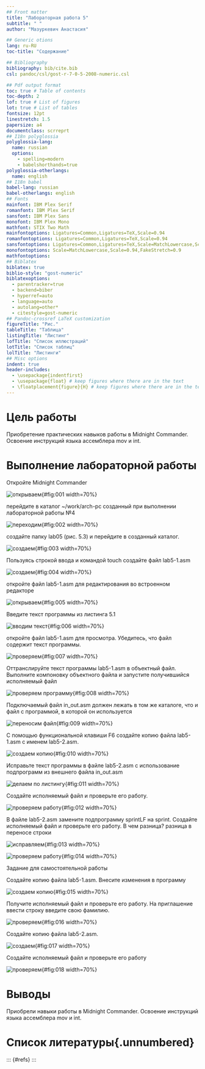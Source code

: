 ```yaml
---
## Front matter
title: "Лабораторная работа 5"
subtitle: " "
author: "Мазуркевич Анастасия"

## Generic otions
lang: ru-RU
toc-title: "Содержание"

## Bibliography
bibliography: bib/cite.bib
csl: pandoc/csl/gost-r-7-0-5-2008-numeric.csl

## Pdf output format
toc: true # Table of contents
toc-depth: 2
lof: true # List of figures
lot: true # List of tables
fontsize: 12pt
linestretch: 1.5
papersize: a4
documentclass: scrreprt
## I18n polyglossia
polyglossia-lang:
  name: russian
  options:
	- spelling=modern
	- babelshorthands=true
polyglossia-otherlangs:
  name: english
## I18n babel
babel-lang: russian
babel-otherlangs: english
## Fonts
mainfont: IBM Plex Serif
romanfont: IBM Plex Serif
sansfont: IBM Plex Sans
monofont: IBM Plex Mono
mathfont: STIX Two Math
mainfontoptions: Ligatures=Common,Ligatures=TeX,Scale=0.94
romanfontoptions: Ligatures=Common,Ligatures=TeX,Scale=0.94
sansfontoptions: Ligatures=Common,Ligatures=TeX,Scale=MatchLowercase,Scale=0.94
monofontoptions: Scale=MatchLowercase,Scale=0.94,FakeStretch=0.9
mathfontoptions:
## Biblatex
biblatex: true
biblio-style: "gost-numeric"
biblatexoptions:
  - parentracker=true
  - backend=biber
  - hyperref=auto
  - language=auto
  - autolang=other*
  - citestyle=gost-numeric
## Pandoc-crossref LaTeX customization
figureTitle: "Рис."
tableTitle: "Таблица"
listingTitle: "Листинг"
lofTitle: "Список иллюстраций"
lotTitle: "Список таблиц"
lolTitle: "Листинги"
## Misc options
indent: true
header-includes:
  - \usepackage{indentfirst}
  - \usepackage{float} # keep figures where there are in the text
  - \floatplacement{figure}{H} # keep figures where there are in the text
---
```


# Цель работы

Приобретение практических навыков работы в Midnight Commander. Освоение инструкций
языка ассемблера mov и int.


# Выполнение лабораторной работы

Откройте Midnight Commander

![открываем](5.1.png){#fig:001 width=70%}

перейдите в каталог ~/work/arch-pc созданный при выполнении лабораторной работы №4

![переходим](5.2.jpg){#fig:002 width=70%}

создайте папку lab05 (рис. 5.3) и перейдите в созданный каталог.

![создаем](5.3.jpg){#fig:003 width=70%}

Пользуясь строкой ввода и командой touch создайте файл lab5-1.asm

![создаем](5.4.jpg){#fig:004 width=70%}

откройте файл lab5-1.asm для редактирования во встроенном редакторе

![открываем](5.5.jpg){#fig:005 width=70%}

Введите текст программы из листинга 5.1 

![вводим текст](5.6.jpg){#fig:006 width=70%}

откройте файл lab5-1.asm для просмотра. Убедитесь, что файл содержит текст программы.

![проверяем](5.7.jpg){#fig:007 width=70%}

Оттранслируйте текст программы lab5-1.asm в объектный файл. Выполните компоновку объектного файла и запустите получившийся исполняемый файл

![проверяем программу](5.8.jpg){#fig:008 width=70%}

Подключаемый файл in_out.asm должен лежать в том же каталоге, что и файл с программой, в которой он используется

![переносим файл](5.9.jpg){#fig:009 width=70%}

С помощью функциональной клавиши F6 создайте копию файла lab5-1.asm с именем lab5-2.asm. 

![создаем копию](5.12.jpg){#fig:010 width=70%}

Исправьте текст программы в файле lab5-2.asm с использование подпрограмм из
внешнего файла in_out.asm

![делаем по листингу](5.13.jpg){#fig:011 width=70%}

Создайте исполняемый файл и проверьте его работу.

![проверяем работу](5.11.jpg){#fig:012 width=70%}

В файле lab5-2.asm замените подпрограмму sprintLF на sprint. Создайте исполняемый файл и проверьте его работу. В чем разница?
разница в переносе строки

![исправляем](5.13.jpg){#fig:013 width=70%}

![проверяем работу](5.14.jpg){#fig:014 width=70%}

Задание для самостоятельной работы

Создайте копию файла lab5-1.asm. Внесите изменения в программу

![создаем копию](5.15.jpg){#fig:015 width=70%}

Получите исполняемый файл и проверьте его работу. На приглашение ввести строку
введите свою фамилию.

![проверяем](5.16.jpg){#fig:016 width=70%}

Создайте копию файла lab5-2.asm.

![создаем](5.12.jpg){#fig:017 width=70%}

Создайте исполняемый файл и проверьте его работу

![проверяем](5.17.jpg){#fig:018 width=70%}

# Выводы

Приобрели навыки работы в Midnight Commander. Освоение инструкций
языка ассемблера mov и int.


# Список литературы{.unnumbered}

::: {#refs}
:::
